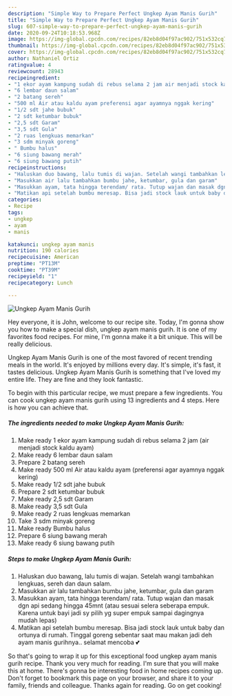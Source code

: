 ```yaml
---
description: "Simple Way to Prepare Perfect Ungkep Ayam Manis Gurih"
title: "Simple Way to Prepare Perfect Ungkep Ayam Manis Gurih"
slug: 607-simple-way-to-prepare-perfect-ungkep-ayam-manis-gurih
date: 2020-09-24T10:18:53.968Z
image: https://img-global.cpcdn.com/recipes/82eb8d04f97ac902/751x532cq70/ungkep-ayam-manis-gurih-foto-resep-utama.jpg
thumbnail: https://img-global.cpcdn.com/recipes/82eb8d04f97ac902/751x532cq70/ungkep-ayam-manis-gurih-foto-resep-utama.jpg
cover: https://img-global.cpcdn.com/recipes/82eb8d04f97ac902/751x532cq70/ungkep-ayam-manis-gurih-foto-resep-utama.jpg
author: Nathaniel Ortiz
ratingvalue: 4
reviewcount: 28943
recipeingredient:
- "1 ekor ayam kampung sudah di rebus selama 2 jam air menjadi stock kaldu ayam"
- "6 lembar daun salam"
- "2 batang sereh"
- "500 ml Air atau kaldu ayam preferensi agar ayamnya nggak kering"
- "1/2 sdt jahe bubuk"
- "2 sdt ketumbar bubuk"
- "2,5 sdt Garam"
- "3,5 sdt Gula"
- "2 ruas lengkuas memarkan"
- "3 sdm minyak goreng"
- " Bumbu halus"
- "6 siung bawang merah"
- "6 siung bawang putih"
recipeinstructions:
- "Haluskan duo bawang, lalu tumis di wajan. Setelah wangi tambahkan lengkuas, sereh dan daun salam."
- "Masukkan air lalu tambahkan bumbu jahe, ketumbar, gula dan garam"
- "Masukkan ayam, tata hingga terendam/ rata. Tutup wajan dan masak dgn api sedang hingga 45mnt (atau sesuai selera seberapa empuk. Karena untuk bayi jadi sy pilih yg super empuk sampai dagingnya mudah lepas)"
- "Matikan api setelah bumbu meresap. Bisa jadi stock lauk untuk baby dan ortunya di rumah. Tinggal goreng sebentar saat mau makan jadi deh ayam manis gurihnya.. selamat mencoba 💕"
categories:
- Recipe
tags:
- ungkep
- ayam
- manis

katakunci: ungkep ayam manis 
nutrition: 190 calories
recipecuisine: American
preptime: "PT13M"
cooktime: "PT39M"
recipeyield: "1"
recipecategory: Lunch

---
```



![Ungkep Ayam Manis Gurih](https://img-global.cpcdn.com/recipes/82eb8d04f97ac902/751x532cq70/ungkep-ayam-manis-gurih-foto-resep-utama.jpg)

Hey everyone, it is John, welcome to our recipe site. Today, I'm gonna show you how to make a special dish, ungkep ayam manis gurih. It is one of my favorites food recipes. For mine, I'm gonna make it a bit unique. This will be really delicious.

Ungkep Ayam Manis Gurih is one of the most favored of recent trending meals in the world. It's enjoyed by millions every day. It's simple, it's fast, it tastes delicious. Ungkep Ayam Manis Gurih is something that I've loved my entire life. They are fine and they look fantastic.




To begin with this particular recipe, we must prepare a few ingredients. You can cook ungkep ayam manis gurih using 13 ingredients and 4 steps. Here is how you can achieve that.

<!--inarticleads1-->

##### The ingredients needed to make Ungkep Ayam Manis Gurih:

1. Make ready 1 ekor ayam kampung sudah di rebus selama 2 jam (air menjadi stock kaldu ayam)
1. Make ready 6 lembar daun salam
1. Prepare 2 batang sereh
1. Make ready 500 ml Air atau kaldu ayam (preferensi agar ayamnya nggak kering)
1. Make ready 1/2 sdt jahe bubuk
1. Prepare 2 sdt ketumbar bubuk
1. Make ready 2,5 sdt Garam
1. Make ready 3,5 sdt Gula
1. Make ready 2 ruas lengkuas memarkan
1. Take 3 sdm minyak goreng
1. Make ready  Bumbu halus
1. Prepare 6 siung bawang merah
1. Make ready 6 siung bawang putih




<!--inarticleads2-->

##### Steps to make Ungkep Ayam Manis Gurih:

1. Haluskan duo bawang, lalu tumis di wajan. Setelah wangi tambahkan lengkuas, sereh dan daun salam.
1. Masukkan air lalu tambahkan bumbu jahe, ketumbar, gula dan garam
1. Masukkan ayam, tata hingga terendam/ rata. Tutup wajan dan masak dgn api sedang hingga 45mnt (atau sesuai selera seberapa empuk. Karena untuk bayi jadi sy pilih yg super empuk sampai dagingnya mudah lepas)
1. Matikan api setelah bumbu meresap. Bisa jadi stock lauk untuk baby dan ortunya di rumah. Tinggal goreng sebentar saat mau makan jadi deh ayam manis gurihnya.. selamat mencoba 💕




So that's going to wrap it up for this exceptional food ungkep ayam manis gurih recipe. Thank you very much for reading. I'm sure that you will make this at home. There's gonna be interesting food in home recipes coming up. Don't forget to bookmark this page on your browser, and share it to your family, friends and colleague. Thanks again for reading. Go on get cooking!
